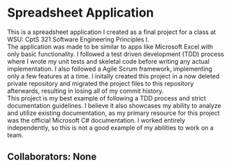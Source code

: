 # Spreadsheet Application<br>
This is a spreadsheet application I created as a final project for a class at WSU: CptS 321 Software Engineering Principles I.    
The application was made to be similar to apps like Microsoft Excel with only basic functionality. I followed a test driven development (TDD) process where I wrote my unit tests and skeletal code before writing any actual implementation. I also followed a Agile Scrum framework, implementing only a few features at a time. I initally created this project in a now deleted private repository and migrated the project files to this repository afterwards, resulting in losing all of my commit history.    
This project is my best example of following a TDD process and strict documentation guidelines. I believe it also showcases my ability to analyze and utilize existing documentation, as my primary resource for this project was the official Microsoft C# documentation. I worked entirely independently, so this is not a good example of my abilities to work on a team.  
## Collaborators: None

